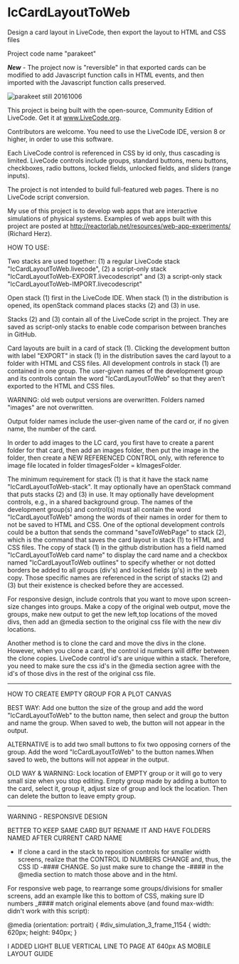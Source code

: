 # lcCardLayoutToWeb
Design a card layout in LiveCode, then export the layout to HTML and CSS files

Project code name "parakeet"

_**New**_ - The project now is "reversible" in that exported cards can be modified to add Javascript function calls in HTML events, and then imported with the Javascript function calls preserved.

![parakeet still 20161006](http://reactorlab.net/graphics/github_media/parakeet_20161007a.png)

This project is being built with the open-source, Community Edition of LiveCode. Get it at www.LiveCode.org.

Contributors are welcome. You need to use the LiveCode IDE, version 8 or higher, in order to use this software. 

Each LiveCode control is referenced in CSS by id only, thus cascading is limited. LiveCode controls include groups, standard buttons, menu buttons, checkboxes, radio buttons, locked fields, unlocked fields, and sliders (range inputs). 

The project is not intended to build full-featured web pages. There is no LiveCode script conversion.

My use of this project is to develop web apps that are interactive simulations of physical systems. Examples of web apps built with this project are posted at http://reactorlab.net/resources/web-app-experiments/ (Richard Herz).

HOW TO USE: 

Two stacks are used together: (1) a regular LiveCode stack "lcCardLayoutToWeb.livecode", (2) a script-only stack "lcCardLayoutToWeb-EXPORT.livecodescript" and (3) a script-only stack "lcCardLayoutToWeb-IMPORT.livecodescript"

Open stack (1) first in the LiveCode IDE. When stack (1) in the distribution is opened, its openStack command places stacks (2) and (3) in use.  

Stacks (2) and (3) contain all of the LiveCode script in the project. They are saved as script-only stacks to enable code comparison between branches in GitHub.

Card layouts are built in a card of stack (1). Clicking the development button with label "EXPORT" in stack (1) in the distribution saves the card layout to a folder with HTML and CSS files. All development controls in stack (1) are contained in one group. The user-given names of the development group and its controls contain the word "lcCardLayoutToWeb" so that they aren't exported to the HTML and CSS files.

WARNING: old web output versions are overwritten. Folders named "images" are not overwritten.

Output folder names include the user-given name of the card or, if no given name, the number of the card. 

In order to add images to the LC card, you first have to create a parent folder for that card, then add an images folder, then put the image in the folder, then create a NEW REFERENCED CONTROL only, with reference to image file located in folder tImagesFolder = kImagesFolder. 

The minimum requirement for stack (1) is that it have the stack name "lcCardLayoutToWeb-stack". It may optionally have an openStack command that puts stacks (2) and (3) in use. It may optionally have development controls, e.g., in a shared background group. The names of the development group(s) and control(s) must all contain the word "lcCardLayoutToWeb" among the words of their names in order for them to not be saved to HTML and CSS. One of the optional development controls could be a button that sends the command "saveToWebPage" to stack (2), which is the command that saves the card layout in stack (1) to HTML and CSS files. The copy of stack (1) in the github distribution has a field named "lcCardLayoutToWeb card name" to display the card name and a checkbox named "lcCardLayoutToWeb outlines" to specify whether or not dotted borders be added to all groups (div's) and locked fields (p's) in the web copy. Those specific names are referenced in the script of stacks (2) and (3) but their existence is checked before they are accessed.

For responsive design, include controls that you want to move upon screen-size changes into groups. Make a copy of the original web output, move the groups, make new output to get the new left,top locations of the moved divs, then add an @media section to the original css file with the new div locations.

Another method is to clone the card and move the divs in the clone. However, when you clone a card, the control id numbers will differ between the clone copies. LiveCode control id's are unique within a stack. Therefore, you need to make sure the css id's in the @media section agree with the id's of those divs in the rest of the original css file.

------------
HOW TO CREATE EMPTY GROUP FOR A PLOT CANVAS 

BEST WAY: Add one button the size of the group and add the word "lcCardLayoutToWeb" to the button name, 
then select and group the button and name the group. When saved to web, the button will not appear in the output. 

ALTERNATIVE is to add two small buttons to fix two opposing corners of the group. 
Add the word "lcCardLayoutToWeb" to the button names.When saved to web, the buttons will not appear in the output. 

OLD WAY & WARNING: Lock location of EMPTY group or it will go to very small size when you stop editing. 
Empty group made by adding a button to the card, select it, group it, adjust size of group and lock the location. 
Then can delete the button to leave empty group.

------------
WARNING - RESPONSIVE DESIGN

BETTER TO KEEP SAME CARD BUT RENAME IT AND HAVE FOLDERS NAMED AFTER CURRENT CARD NAME 
 - If clone a card in the stack to reposition controls for smaller width screens, realize that 
the CONTROL ID NUMBERS CHANGE and, thus, the CSS ID -#### CHANGE. So just make sure to change
the -#### in the @media section to match those above and in the html. 

For responsive web page, to rearrange some groups/divisions for smaller screens, add an example like this 
to bottom of CSS, making sure ID numbers _#### match original elements above
(and found max-width: didn't work with this script):

@media (orientation: portrait) {
#div_simulation_3_frame_1154 {
width: 620px;
height: 940px;
}

I ADDED LIGHT BLUE VERTICAL LINE TO PAGE AT 640px AS MOBILE LAYOUT GUIDE


